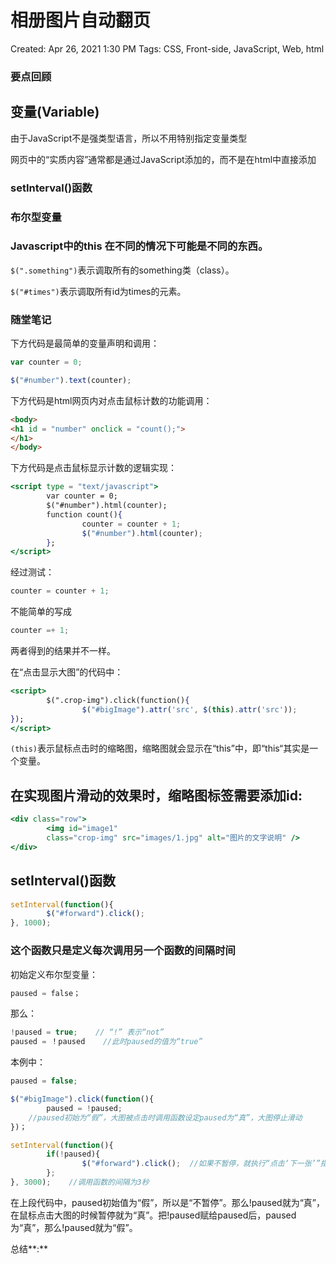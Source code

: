 # 相册图片自动翻页

Created: Apr 26, 2021 1:30 PM
Tags: CSS, Front-side, JavaScript, Web, html

### 要点回顾

## 变量(Variable)

由于JavaScript不是强类型语言，所以不用特别指定变量类型

网页中的“实质内容”通常都是通过JavaScript添加的，而不是在html中直接添加

### setInterval()函数

### 布尔型变量

### Javascript中的this 在不同的情况下可能是不同的东西。

`$(".something")`表示调取所有的something类（class）。

`$("#times")`表示调取所有id为times的元素。

### 随堂笔记

下方代码是最简单的变量声明和调用：

```jsx
var counter = 0;

$("#number").text(counter);
```

下方代码是html网页内对点击鼠标计数的功能调用：

```html
<body>
<h1 id = "number" onclick = "count();">
</h1>
</body>
```

下方代码是点击鼠标显示计数的逻辑实现：

```jsx
<script type = "text/javascript">
		var counter = 0;
		$("#number").html(counter);
		function count(){
				counter = counter + 1;
				$("#number").html(counter);
		};
</script>
```

经过测试：

```jsx
counter = counter + 1;
```

不能简单的写成

```jsx
counter =+ 1;
```

两者得到的结果并不一样。

在“点击显示大图”的代码中：

```jsx
<script>
		$(".crop-img").click(function(){
				$("#bigImage").attr('src', $(this).attr('src'));
});
</script>
```

`(this)`表示鼠标点击时的缩略图，缩略图就会显示在“this”中，即“this“其实是一个变量。

## 在实现图片滑动的效果时，缩略图标签需要添加id:

```jsx
<div class="row">
		<img id="image1" 
		class="crop-img" src="images/1.jpg" alt="图片的文字说明" />
</div>
```

## setInterval()函数

```jsx
setInterval(function(){
		$("#forward").click();
}, 1000);
```

### 这个函数只是定义每次调用另一个函数的间隔时间

初始定义布尔型变量：

```jsx
paused = false；
```

那么：

```jsx
!paused = true;    // “!” 表示“not”
paused = ！paused    //此时paused的值为“true”
```

本例中：

```jsx
paused = false;

$("#bigImage").click(function(){
		paused = !paused;
    //paused初始为“假”，大图被点击时调用函数设定paused为“真”，大图停止滑动
})；

setInterval(function(){
		if(!paused){
				$("#forward").click();  //如果不暂停，就执行“点击‘下一张’”指令
		};
}, 3000);    //调用函数的间隔为3秒
```

在上段代码中，paused初始值为“假”，所以是“不暂停”。那么!paused就为“真”，在鼠标点击大图的时候暂停就为“真”。把!paused赋给paused后，paused为“真”，那么!paused就为“假”。

总结**:**